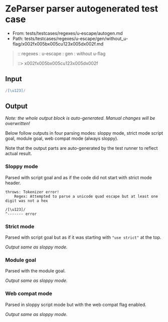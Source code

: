 # ZeParser parser autogenerated test case

- From: tests/testcases/regexes/u-escape/autogen.md
- Path: tests/testcases/regexes/u-escape/gen/without_u-flag/x002fx005bx005cu123x005dx002f.md

> :: regexes : u-escape : gen : without u-flag
>
> ::> x002fx005bx005cu123x005dx002f

## Input


`````js
/[\u123]/
`````

## Output

_Note: the whole output block is auto-generated. Manual changes will be overwritten!_

Below follow outputs in four parsing modes: sloppy mode, strict mode script goal, module goal, web compat mode (always sloppy).

Note that the output parts are auto-generated by the test runner to reflect actual result.

### Sloppy mode

Parsed with script goal and as if the code did not start with strict mode header.

`````
throws: Tokenizer error!
    Regex: Attempted to parse a unicode quad escape but at least one digit was not a hex

/[\u123]/
^------- error
`````

### Strict mode

Parsed with script goal but as if it was starting with `"use strict"` at the top.

_Output same as sloppy mode._

### Module goal

Parsed with the module goal.

_Output same as sloppy mode._

### Web compat mode

Parsed in sloppy script mode but with the web compat flag enabled.

_Output same as sloppy mode._

